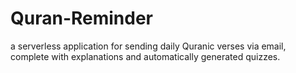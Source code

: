 # Quran-Reminder
a serverless application for sending daily Quranic verses via email, complete with explanations and automatically generated quizzes.
